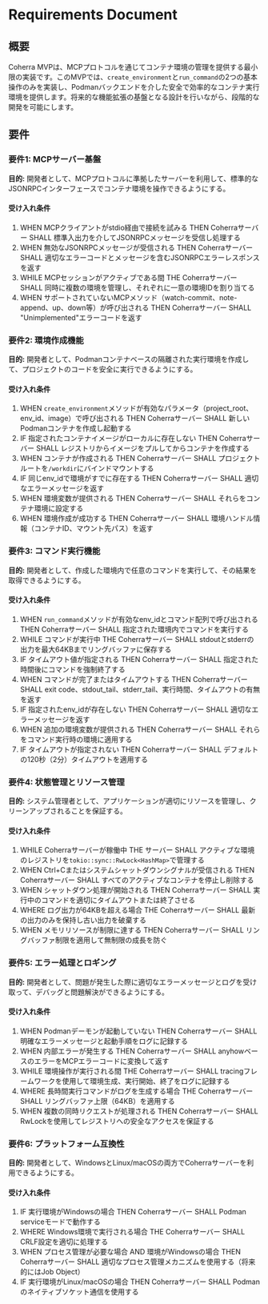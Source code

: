 # Requirements Document

## 概要
Coherra MVPは、MCPプロトコルを通じてコンテナ環境の管理を提供する最小限の実装です。このMVPでは、`create_environment`と`run_command`の2つの基本操作のみを実装し、Podmanバックエンドを介した安全で効率的なコンテナ実行環境を提供します。将来的な機能拡張の基盤となる設計を行いながら、段階的な開発を可能にします。

## 要件

### 要件1: MCPサーバー基盤
**目的:** 開発者として、MCPプロトコルに準拠したサーバーを利用して、標準的なJSONRPCインターフェースでコンテナ環境を操作できるようにする。

#### 受け入れ条件

1. WHEN MCPクライアントがstdio経由で接続を試みる THEN Coherraサーバー SHALL 標準入出力を介してJSONRPCメッセージを受信し処理する
2. WHEN 無効なJSONRPCメッセージが受信される THEN Coherraサーバー SHALL 適切なエラーコードとメッセージを含むJSONRPCエラーレスポンスを返す
3. WHILE MCPセッションがアクティブである間 THE Coherraサーバー SHALL 同時に複数の環境を管理し、それぞれに一意の環境IDを割り当てる
4. WHEN サポートされていないMCPメソッド（watch-commit、note-append、up、down等）が呼び出される THEN Coherraサーバー SHALL "Unimplemented"エラーコードを返す

### 要件2: 環境作成機能
**目的:** 開発者として、Podmanコンテナベースの隔離された実行環境を作成して、プロジェクトのコードを安全に実行できるようにする。

#### 受け入れ条件

1. WHEN `create_environment`メソッドが有効なパラメータ（project_root、env_id、image）で呼び出される THEN Coherraサーバー SHALL 新しいPodmanコンテナを作成し起動する
2. IF 指定されたコンテナイメージがローカルに存在しない THEN Coherraサーバー SHALL レジストリからイメージをプルしてからコンテナを作成する
3. WHEN コンテナが作成される THEN Coherraサーバー SHALL プロジェクトルートを`/workdir`にバインドマウントする
4. IF 同じenv_idで環境がすでに存在する THEN Coherraサーバー SHALL 適切なエラーメッセージを返す
5. WHEN 環境変数が提供される THEN Coherraサーバー SHALL それらをコンテナ環境に設定する
6. WHEN 環境作成が成功する THEN Coherraサーバー SHALL 環境ハンドル情報（コンテナID、マウント先パス）を返す

### 要件3: コマンド実行機能
**目的:** 開発者として、作成した環境内で任意のコマンドを実行して、その結果を取得できるようにする。

#### 受け入れ条件

1. WHEN `run_command`メソッドが有効なenv_idとコマンド配列で呼び出される THEN Coherraサーバー SHALL 指定された環境内でコマンドを実行する
2. WHILE コマンドが実行中 THE Coherraサーバー SHALL stdoutとstderrの出力を最大64KBまでリングバッファに保存する
3. IF タイムアウト値が指定される THEN Coherraサーバー SHALL 指定された時間後にコマンドを強制終了する
4. WHEN コマンドが完了またはタイムアウトする THEN Coherraサーバー SHALL exit code、stdout_tail、stderr_tail、実行時間、タイムアウトの有無を返す
5. IF 指定されたenv_idが存在しない THEN Coherraサーバー SHALL 適切なエラーメッセージを返す
6. WHEN 追加の環境変数が提供される THEN Coherraサーバー SHALL それらをコマンド実行時の環境に適用する
7. IF タイムアウトが指定されない THEN Coherraサーバー SHALL デフォルトの120秒（2分）タイムアウトを適用する

### 要件4: 状態管理とリソース管理
**目的:** システム管理者として、アプリケーションが適切にリソースを管理し、クリーンアップされることを保証する。

#### 受け入れ条件

1. WHILE Coherraサーバーが稼働中 THE サーバー SHALL アクティブな環境のレジストリを`tokio::sync::RwLock<HashMap>`で管理する
2. WHEN Ctrl+Cまたはシステムシャットダウンシグナルが受信される THEN Coherraサーバー SHALL すべてのアクティブなコンテナを停止し削除する
3. WHEN シャットダウン処理が開始される THEN Coherraサーバー SHALL 実行中のコマンドを適切にタイムアウトまたは終了させる
4. WHERE ログ出力が64KBを超える場合 THE Coherraサーバー SHALL 最新の出力のみを保持し古い出力を破棄する
5. WHEN メモリリソースが制限に達する THEN Coherraサーバー SHALL リングバッファ制限を適用して無制限の成長を防ぐ

### 要件5: エラー処理とロギング
**目的:** 開発者として、問題が発生した際に適切なエラーメッセージとログを受け取って、デバッグと問題解決ができるようにする。

#### 受け入れ条件

1. WHEN Podmanデーモンが起動していない THEN Coherraサーバー SHALL 明確なエラーメッセージと起動手順をログに記録する
2. WHEN 内部エラーが発生する THEN Coherraサーバー SHALL anyhowベースのエラーをMCPエラーコードに変換して返す
3. WHILE 環境操作が実行される間 THE Coherraサーバー SHALL tracingフレームワークを使用して環境生成、実行開始、終了をログに記録する
4. WHERE 長時間実行コマンドがログを生成する場合 THE Coherraサーバー SHALL リングバッファ上限（64KB）を適用する
5. WHEN 複数の同時リクエストが処理される THEN Coherraサーバー SHALL RwLockを使用してレジストリへの安全なアクセスを保証する

### 要件6: プラットフォーム互換性
**目的:** 開発者として、WindowsとLinux/macOSの両方でCoherraサーバーを利用できるようにする。

#### 受け入れ条件

1. IF 実行環境がWindowsの場合 THEN Coherraサーバー SHALL Podman serviceモードで動作する
2. WHERE Windows環境で実行される場合 THE Coherraサーバー SHALL CRLF設定を適切に処理する
3. WHEN プロセス管理が必要な場合 AND 環境がWindowsの場合 THEN Coherraサーバー SHALL 適切なプロセス管理メカニズムを使用する（将来的にはJob Object）
4. IF 実行環境がLinux/macOSの場合 THEN Coherraサーバー SHALL Podmanのネイティブソケット通信を使用する
